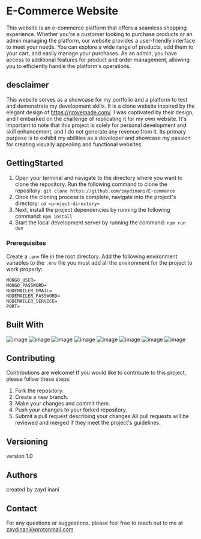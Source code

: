 # E-Commerce Website


This website is an e-commerce platform that offers a seamless shopping experience. Whether you're a customer looking to purchase products or an admin managing the platform, our website provides a user-friendly interface to meet your needs. You can explore a wide range of products, add them to your cart, and easily manage your purchases. As an admin, you have access to additional features for product and order management, allowing you to efficiently handle the platform's operations.

## desclaimer 

This website serves as a showcase for my portfolio and a platform to test and demonstrate my development skills. It is a clone website inspired by the elegant design of https://grovemade.com/. I was captivated by their design, and I embarked on the challenge of replicating it for my own website. It's important to note that this project is solely for personal development and skill enhancement, and I do not generate any revenue from it. Its primary purpose is to exhibit my abilities as a developer and showcase my passion for creating visually appealing and functional websites.

## GettingStarted
1. Open your terminal and navigate to the directory where you want to clone the repository.
Run the following command to clone the repository:
```git clone https://github.com/zaydinani/E-commerce```
2. Once the cloning process is complete, navigate into the project's directory:
```cd <project-directory>```
3. Next, install the project dependencies by running the following command:
```npm install```
4. Start the local development server by running the command:
```npm run dev```

### Prerequisites
Create a ```.env``` file in the root directory.
Add the following environment variables to the ```.env``` file you must add all the environment for the project to work properly:
```
MONGO_USER=
MONGO_PASSWORD=
NODEMAILER_EMAIL=
NODEMAILER_PASSWORD=
NODEMAILER_SERVICE=
PORT=
```

## Built With
![image](https://img.shields.io/badge/HTML5-E34F26?style=for-the-badge&logo=html5&logoColor=white)
![image](https://img.shields.io/badge/CSS3-1572B6?style=for-the-badge&logo=css3&logoColor=white)
![image](https://img.shields.io/badge/JavaScript-323330?style=for-the-badge&logo=javascript&logoColor=F7DF1E)
![image](https://img.shields.io/badge/Node.js-339933?style=for-the-badge&logo=nodedotjs&logoColor=white)
![image](https://img.shields.io/badge/Express.js-000000?style=for-the-badge&logo=express&logoColor=white)
![image](https://img.shields.io/badge/MongoDB-4EA94B?style=for-the-badge&logo=mongodb&logoColor=white)
![image](https://img.shields.io/badge/Chart.js-FF6384?style=for-the-badge&logo=chartdotjs&logoColor=white)
![image](https://img.shields.io/badge/Font_Awesome-339AF0?style=for-the-badge&logo=fontawesome&logoColor=white)


## Contributing

Contributions are welcome! If you would like to contribute to this project, please follow these steps:

1. Fork the repository.
2. Create a new branch.
3. Make your changes and commit them.
4. Push your changes to your forked repository.
5. Submit a pull request describing your changes
All pull requests will be reviewed and merged if they meet the project's guidelines.

## Versioning

version 1.0

## Authors

created by zayd inani

## Contact
For any questions or suggestions, please feel free to reach out to me at zaydinani@protonmail.com

